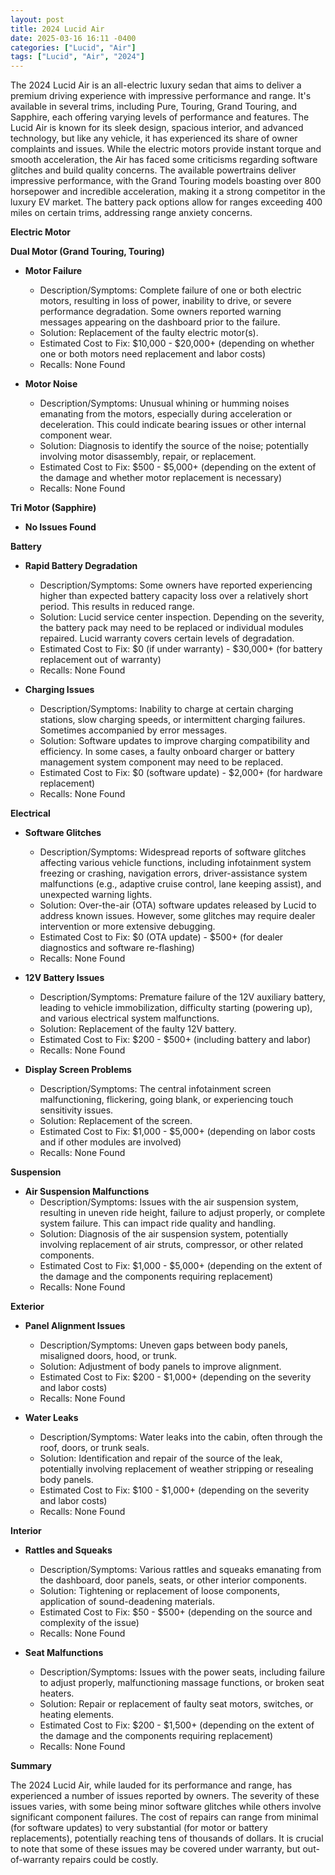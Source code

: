 ```yaml
---
layout: post
title: 2024 Lucid Air
date: 2025-03-16 16:11 -0400
categories: ["Lucid", "Air"]
tags: ["Lucid", "Air", "2024"]
---
```

The 2024 Lucid Air is an all-electric luxury sedan that aims to deliver a premium driving experience with impressive performance and range. It's available in several trims, including Pure, Touring, Grand Touring, and Sapphire, each offering varying levels of performance and features. The Lucid Air is known for its sleek design, spacious interior, and advanced technology, but like any vehicle, it has experienced its share of owner complaints and issues. While the electric motors provide instant torque and smooth acceleration, the Air has faced some criticisms regarding software glitches and build quality concerns. The available powertrains deliver impressive performance, with the Grand Touring models boasting over 800 horsepower and incredible acceleration, making it a strong competitor in the luxury EV market. The battery pack options allow for ranges exceeding 400 miles on certain trims, addressing range anxiety concerns.

**Electric Motor**

**Dual Motor (Grand Touring, Touring)**

*   **Motor Failure**
    *   Description/Symptoms: Complete failure of one or both electric motors, resulting in loss of power, inability to drive, or severe performance degradation. Some owners reported warning messages appearing on the dashboard prior to the failure.
    *   Solution: Replacement of the faulty electric motor(s).
    *   Estimated Cost to Fix: $10,000 - $20,000+ (depending on whether one or both motors need replacement and labor costs)
    *   Recalls: None Found

*   **Motor Noise**
    *   Description/Symptoms: Unusual whining or humming noises emanating from the motors, especially during acceleration or deceleration. This could indicate bearing issues or other internal component wear.
    *   Solution: Diagnosis to identify the source of the noise; potentially involving motor disassembly, repair, or replacement.
    *   Estimated Cost to Fix: $500 - $5,000+ (depending on the extent of the damage and whether motor replacement is necessary)
    *   Recalls: None Found

**Tri Motor (Sapphire)**

*   **No Issues Found**

**Battery**

*   **Rapid Battery Degradation**
    *   Description/Symptoms: Some owners have reported experiencing higher than expected battery capacity loss over a relatively short period. This results in reduced range.
    *   Solution: Lucid service center inspection. Depending on the severity, the battery pack may need to be replaced or individual modules repaired. Lucid warranty covers certain levels of degradation.
    *   Estimated Cost to Fix: $0 (if under warranty) - $30,000+ (for battery replacement out of warranty)
    *   Recalls: None Found

*   **Charging Issues**
    *   Description/Symptoms: Inability to charge at certain charging stations, slow charging speeds, or intermittent charging failures. Sometimes accompanied by error messages.
    *   Solution: Software updates to improve charging compatibility and efficiency. In some cases, a faulty onboard charger or battery management system component may need to be replaced.
    *   Estimated Cost to Fix: $0 (software update) - $2,000+ (for hardware replacement)
    *   Recalls: None Found

**Electrical**

*   **Software Glitches**
    *   Description/Symptoms: Widespread reports of software glitches affecting various vehicle functions, including infotainment system freezing or crashing, navigation errors, driver-assistance system malfunctions (e.g., adaptive cruise control, lane keeping assist), and unexpected warning lights.
    *   Solution: Over-the-air (OTA) software updates released by Lucid to address known issues. However, some glitches may require dealer intervention or more extensive debugging.
    *   Estimated Cost to Fix: $0 (OTA update) - $500+ (for dealer diagnostics and software re-flashing)
    *   Recalls: None Found

*   **12V Battery Issues**
    *   Description/Symptoms: Premature failure of the 12V auxiliary battery, leading to vehicle immobilization, difficulty starting (powering up), and various electrical system malfunctions.
    *   Solution: Replacement of the faulty 12V battery.
    *   Estimated Cost to Fix: $200 - $500+ (including battery and labor)
    *   Recalls: None Found

*   **Display Screen Problems**
    *   Description/Symptoms: The central infotainment screen malfunctioning, flickering, going blank, or experiencing touch sensitivity issues.
    *   Solution: Replacement of the screen.
    *   Estimated Cost to Fix: $1,000 - $5,000+ (depending on labor costs and if other modules are involved)
    *   Recalls: None Found

**Suspension**

*   **Air Suspension Malfunctions**
    *   Description/Symptoms: Issues with the air suspension system, resulting in uneven ride height, failure to adjust properly, or complete system failure. This can impact ride quality and handling.
    *   Solution: Diagnosis of the air suspension system, potentially involving replacement of air struts, compressor, or other related components.
    *   Estimated Cost to Fix: $1,000 - $5,000+ (depending on the extent of the damage and the components requiring replacement)
    *   Recalls: None Found

**Exterior**

*   **Panel Alignment Issues**
    *   Description/Symptoms: Uneven gaps between body panels, misaligned doors, hood, or trunk.
    *   Solution: Adjustment of body panels to improve alignment.
    *   Estimated Cost to Fix: $200 - $1,000+ (depending on the severity and labor costs)
    *   Recalls: None Found

*   **Water Leaks**
    *   Description/Symptoms: Water leaks into the cabin, often through the roof, doors, or trunk seals.
    *   Solution: Identification and repair of the source of the leak, potentially involving replacement of weather stripping or resealing body panels.
    *   Estimated Cost to Fix: $100 - $1,000+ (depending on the severity and labor costs)
    *   Recalls: None Found

**Interior**

*   **Rattles and Squeaks**
    *   Description/Symptoms: Various rattles and squeaks emanating from the dashboard, door panels, seats, or other interior components.
    *   Solution: Tightening or replacement of loose components, application of sound-deadening materials.
    *   Estimated Cost to Fix: $50 - $500+ (depending on the source and complexity of the issue)
    *   Recalls: None Found

*   **Seat Malfunctions**
    *   Description/Symptoms: Issues with the power seats, including failure to adjust properly, malfunctioning massage functions, or broken seat heaters.
    *   Solution: Repair or replacement of faulty seat motors, switches, or heating elements.
    *   Estimated Cost to Fix: $200 - $1,500+ (depending on the extent of the damage and the components requiring replacement)
    *   Recalls: None Found

**Summary**

The 2024 Lucid Air, while lauded for its performance and range, has experienced a number of issues reported by owners. The severity of these issues varies, with some being minor software glitches while others involve significant component failures. The cost of repairs can range from minimal (for software updates) to very substantial (for motor or battery replacements), potentially reaching tens of thousands of dollars. It is crucial to note that some of these issues may be covered under warranty, but out-of-warranty repairs could be costly.

